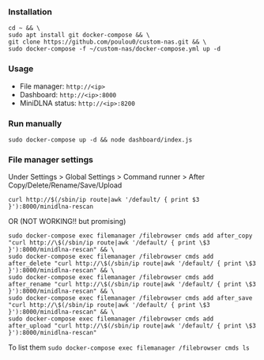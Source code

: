 ### Installation
```shell
cd ~ && \
sudo apt install git docker-compose && \
git clone https://github.com/poulou0/custom-nas.git && \
sudo docker-compose -f ~/custom-nas/docker-compose.yml up -d
```

### Usage
* File manager: `http://<ip>`
* Dashboard: `http://<ip>:8000`
* MiniDLNA status: `http://<ip>:8200`

### Run manually
```shell
sudo docker-compose up -d && node dashboard/index.js
```

### File manager settings
Under Settings > Global Settings > Command runner > After Copy/Delete/Rename/Save/Upload
```shell
curl http://$(/sbin/ip route|awk '/default/ { print $3 }'):8000/minidlna-rescan
```
OR (NOT WORKING!! but promising)
```shell
sudo docker-compose exec filemanager /filebrowser cmds add after_copy "curl http://\$(/sbin/ip route|awk '/default/ { print \$3 }'):8000/minidlna-rescan" && \
sudo docker-compose exec filemanager /filebrowser cmds add after_delete "curl http://\$(/sbin/ip route|awk '/default/ { print \$3 }'):8000/minidlna-rescan" && \
sudo docker-compose exec filemanager /filebrowser cmds add after_rename "curl http://\$(/sbin/ip route|awk '/default/ { print \$3 }'):8000/minidlna-rescan" && \
sudo docker-compose exec filemanager /filebrowser cmds add after_save "curl http://\$(/sbin/ip route|awk '/default/ { print \$3 }'):8000/minidlna-rescan" && \
sudo docker-compose exec filemanager /filebrowser cmds add after_upload "curl http://\$(/sbin/ip route|awk '/default/ { print \$3 }'):8000/minidlna-rescan"
```
To list them `sudo docker-compose exec filemanager /filebrowser cmds ls`
